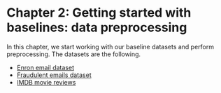 # Chapter 2: Getting started with baselines: data preprocessing

In this chapter, we start working with our baseline datasets and perform
preprocessing. The datasets are the following.

* [Enron email dataset](https://www.kaggle.com/datasets/wcukierski/enron-email-dataset)
* [Fraudulent emails dataset](https://www.kaggle.com/datasets/rtatman/fraudulent-email-corpus)
* [IMDB movie reviews](http://ai.stanford.edu/~amaas/data/sentiment/aclImdb_v1.tar.gz)
